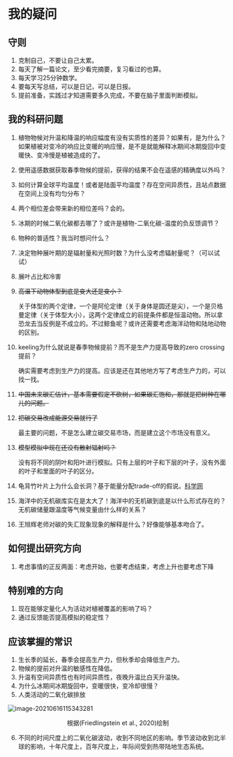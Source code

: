 # 我的疑问

## 守则

1. 克制自己，不要让自己太累。
2. 每天了解一篇论文，至少看完摘要，复习看过的也算。
3. 每天学习25分钟数学。
4. 要每天写总结，可以是日记，可以是日报。
5. 提前准备，实践过才知道需要多久完成，不要在脑子里面判断模拟。

## 我的科研问题

1. 植物物候对升温和降温的响应幅度有没有实质性的差异？如果有，是为什么？如果植被对变冷的响应比变暖的响应慢，是不是就能解释冰期间冰期旋回中变暖快、变冷慢是植被造成的了。

3. 使用遥感数据获取春季物候的提前，获得的结果不会在遥感的精确度以外吗？

4. 如何计算全球平均温度！或者是陆面平均温度？存在空间异质性，且站点数据在空间上没有均匀分布？

5. 两个相位差会带来新的相位差吗？会的。

6. 冰期的时候二氧化碳都去哪了？或许是植物-二氧化碳-温度的负反馈调节？

7. 物种的普适性？我当时想问什么？

7. 决定物种展叶期的是辐射量和光照时数？为什么没考虑辐射量呢？（可以试试）

10. 展叶占比和冷害

9. ~~高温下动物体型到底是变大还是变小？~~

   关于体型的两个定律，一个是阿伦定律（关于身体是圆还是尖），一个是贝格曼定律（关于体型大小），这两个定律成立的前提条件都是恒温动物。所以拿恐龙去当反例是不成立的。不过鲸鱼呢？或许还需要考虑海洋动物和陆地动物的区别。

13. keeling为什么就说是春季物候提前？而不是生产力提高导致的zero crossing 提前？

    确实需要考虑到生产力的提高。应该是还在其他地方写了考虑生产力的，可以找一找。

14. ~~中国未来碳汇估计，基本需要假定不砍树，如果碳汇饱和，那就是把树种在哪儿的问题。~~

15. ~~把碳交易改成能源交易就行了~~

    最主要的问题，不是怎么建立碳交易市场，而是建立这个市场没有意义。

16. ~~模型模拟中现在还没有散射辐射吗？~~

    没有将不同的阴叶和阳叶进行模拟。只有上层的叶子和下层的叶子，没有外面的叶子和里面的叶子的区分。
    
14. 龟背竹叶片上为什么会长洞？基于能量分配trade-off的假说。[科学网](http://blog.sciencenet.cn/blog-300114-657857.html)

15. 海洋中的无机碳库实在是太大了！海洋中的无机碳到底是以什么形式存在的？无机碳储量跟温度等气候变量由什么样的关系？

16. 王旭辉老师对碳的失汇现象现象的解释是什么？好像能够基本吻合了。

## 如何提出研究方向

1. 考虑事情的正反两面：考虑开始，也要考虑结束，考虑上升也要考虑下降

## 特别难的方向

1. 现在能够定量化人为活动对植被覆盖的影响了吗？
2. 通过反馈能否提高模拟的稳定性？



## 应该掌握的常识

1. 生长季的延长，春季会提高生产力，但秋季却会降低生产力。
2. 物候的提前对升温的敏感性在降低。
3. 升温有空间异质性也有时间异质性，夜晚升温比白天升温快。
4. 为什么冰期间冰期旋回中，变暖很快，变冷却很慢？
5. 人类活动的二氧化碳排放

![image-20210616115343281](D:\Documents\我的坚果云\我的疑问.assets\image-20210616115343281.png)

<center>根据(Friedlingstein et al., 2020)绘制</center>

6. 不同的时间尺度上的二氧化碳波动，收到不同地区的影响。季节波动收到北半球的影响，十年尺度上，百年尺度上，年际间受到热带陆地生态系统。

